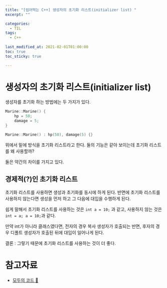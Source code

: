 ```yaml
---
title: "[씹어먹는 C++] 생성자의 초기화 리스트(initializer list) "
excerpt: ""

categories:
  - TIL
tags:
  - C++
 
last_modified_at: 2021-02-01T01:00:00
toc: true
toc_sticky: true

---
```


# 생성자의 초기화 리스트(initializer list)

생성자를 초기화 하는 방법에는 두 가지가 있다.

```c++
Marine::Marine() {
    hp = 50;
    damage = 5;
}
```

```c++
Marine::Marine() : hp(50), damage(5) {}
```

위에서 밑에 방식을 초기화 리스트라고 한다. 둘의 기능은 같아 보이는데 초기화 리스트를 왜 사용할까? 

둘은 약간의 차이를 가지고 있다.



## 경제적(?)인 초기화 리스트

초기화 리스트를 사용하면 생성과 초기화를 동시에 하게 된다. 반면에 초기화 리스트를 사용하지 않는다면 생성을 먼저 하고 그 다음에 대입을 수행하게 된다.

쉽게 말해서 초기화 리스트를 사용하는 것은 `int a = 10;` 과 같고, 사용하지 않는 것은 `int = a; a = 10;`과 같다. 

만약 int가 아니라 클래스였다면, 전자의 경우 복사 생성자가 호출되는 반면, 후자의 경우 디폴트 생성자가 호출된 뒤에 대입이 일어나게 된다.  



결론 : 그렇기 때문에 초기화 리스트를 사용하는 것이 더 좋다.





# 참고자료

- [모두의 코드 🙏](https://modoocode.com/)


